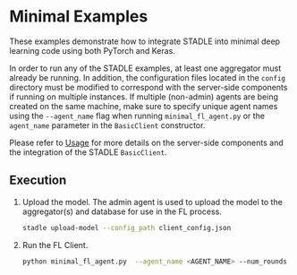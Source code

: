# Minimal Examples

These examples demonstrate how to integrate STADLE into minimal deep learning code using both PyTorch and Keras.

In order to run any of the STADLE examples, at least one aggregator must already be running.  In addition, the configuration files located in the `config` directory must be modified to correspond with the server-side components if running on multiple instances.  If multiple (non-admin) agents are being created on the same machine, make sure to specify unique agent names using the `--agent_name` flag when running `minimal_fl_agent.py` or the `agent_name` parameter in the `BasicClient` constructor.

Please refer to [Usage](https://stadle-documentation.readthedocs.io/en/latest/usage.html) for more details on the server-side components and the integration of the STADLE `BasicClient`.

## Execution

1. Upload the model. The admin agent is used to upload the model to the aggregator(s) and database for use in the FL process.

    ```bash
    stadle upload-model --config_path client_config.json
    ```

2. Run the FL Client.

    ```bash
    python minimal_fl_agent.py  --agent_name <AGENT_NAME> --num_rounds <NUM_ROUNDS>
    ```
